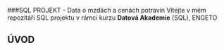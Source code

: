 ###SQL PROJEKT - Data o mzdách a cenách potravin
Vítejte v mém repozitáři SQL projektu v rámci kurzu **Datová Akademie** (SQL), ENGETO

## ÚVOD
